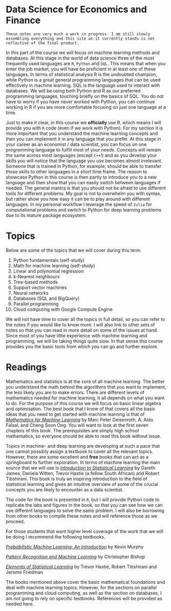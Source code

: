 
Data Science for Economics and Finance
==============================================

```{warning}
These notes are very much a work in progress. I am still slowly assembling everything and this site as it currently stands is not reflective of the final product. 
```

In this part of the course we will focus on machine learning methods and databases. At this stage in the world of data science three of the most frequently used languages are `R`, `Python` and `SQL`. This means that when you enter the job market, you will have be proficient in at least one of these languages. In terms of statistical analysis R is the undoubted champion, while Python is a great general programming languages that can be used effectively in machine learning. SQL is the language used to interact with databases. We will be using both Python and R as our preferred programming languages, touching briefly on the basics of SQL. You do not have to worry if you have never worked with Python, you can continue working in R if you are more comfortable focusing on just one language at a time. 

Just to make it clear, in this course we **officially** use R, which means I will provide you with `R` code (even if we work with Python). For my section it is more important that you understand the machine learning concepts and then you can implement it in any language that you prefer. At this stage in your career as an economist / data scientist, you can focus on one programming language to fulfill most of your needs. Concepts will remain the same across most languages (except `C++`!) and as you develop your skills you will notice that the language you use becomes almost irrelevant. Someone that is trained in Python, for example, should be able to transfer those skills to other languages in a short time frame. The reason to showcase Python in this course is then partly to introduce you to a new language and then show that you can easily switch between languages if needed. The general mantra is that you should not be afraid to use different tools for different problems. My goal is not to overwhelm you with syntax, but rather show you how easy it can be to play around with different languages. In my personal workflow I leverage the speed of `Julia` for computational problems and switch to Python for deep learning problems due to its mature package ecosystem. 

# Topics

Below are some of the topics that we will cover during this term.

1. Python fundamentals (self-study)
2. Math for machine learning (self-study)
3. Linear and polynomial regression
4. k-Nearest neighbours
5. Tree-based methods
6. Support vector machines
7. Neural networks
8. Databases (SQL and BigQuery) 
9.  Parallel programming
10. Cloud computing with Google Compute Engine

We will not have time to cover all the topics in full detail, so you can refer to the notes if you would like to know more. I will also link to other sets of notes so that you can read in more detail on some of the issues at hand. Since most of you have little experience with machine learning and programming, we will be taking things quite slow. In that sense this course provides you the basic tools from which you can go and further explore. 

# Readings

Mathematics and statistics is at the core of all machine learning. The better you understand the math behind the algorithms that you want to implement, the less likely you are to make errors. There are different levels of mathematics needed for machine learning, it all depends on what you want to do. For the purpose of this course we will focus on basic linear algebra and optimisation. The best book that I know of that covers all the basic ideas that you need to get started with machine learning is that of [*Mathematics for Machine Learning*](https://mml-book.github.io/book/mml-book.pdf) by Marc Peter Deisenroth, A. Aldo Faisal, and Cheng Soon Ong. You will want to look at the first seven chapters of this book. The prerequisites are simply high school mathematics, so everyone should be able to read this book without issue. 

Topics in machine- and deep learning are developing at such a pace that one cannot possibly assign a textbook to cover all the relevant topics. However, there are some excellent and **free** books that can act as a springboard to further exploration. In terms of machine learning the main source that we will use is [*Introduction to Statistical Learning*](http://faculty.marshall.usc.edu/gareth-james/ISL/) by Gareth James, Daniela Witten, Trevor Hastie (a fellow South African) and Robert Tibshirani. This book is truly an inspiring introduction to the field of statistical learning and gives an intuitive overview of some of the crucial concepts you are likely to encounter as a data scientist. 

The code for the book is presented in `R`, but I will provide Python code to replicate the labs and figures in the book, so that you can see how we can use different languages to solve the same problem. I will also be borrowing from other books to compile these notes and will reference those as we proceed.

For those students that want higher level coverage of the work that we will be doing I recommend the following textbooks. 

[*Probabilistic Machine Learning: An Introduction*](https://github.com/probml/pml-book/releases/latest/download/pml1.pdf) by Kevin Murphy

[*Pattern Recognition and Machine Learning*](https://www.microsoft.com/en-us/research/uploads/prod/2006/01/Bishop-Pattern-Recognition-and-Machine-Learning-2006.pdf) by Christopher Bishop

[*Elements of Statistical Learning*](https://web.stanford.edu/~hastie/ElemStatLearn/download.html) by Trevor Hastie, Robert Tibshirani and Jerome Friedman

The books mentioned above cover the basic mathematical foundations and deal with machine learning topics. However, for the sections on parallel programming and cloud computing, as well as the section on databases, I am not going to rely on specific textbooks. References will be provided as needed here. 
